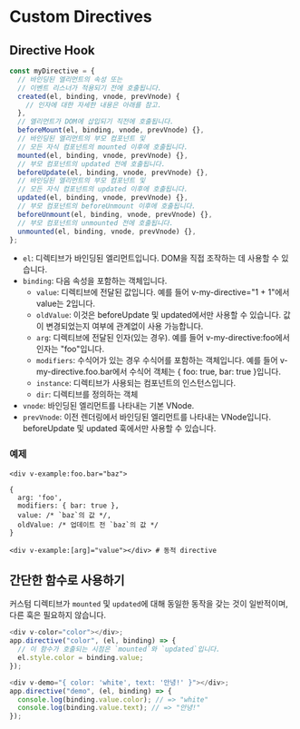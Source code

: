 # Custom Directives

## Directive Hook

```js
const myDirective = {
  // 바인딩된 엘리먼트의 속성 또는
  // 이벤트 리스너가 적용되기 전에 호출됩니다.
  created(el, binding, vnode, prevVnode) {
    // 인자에 대한 자세한 내용은 아래를 참고.
  },
  // 엘리먼트가 DOM에 삽입되기 직전에 호출됩니다.
  beforeMount(el, binding, vnode, prevVnode) {},
  // 바인딩된 엘리먼트의 부모 컴포넌트 및
  // 모든 자식 컴포넌트의 mounted 이후에 호출됩니다.
  mounted(el, binding, vnode, prevVnode) {},
  // 부모 컴포넌트의 updated 전에 호출됩니다.
  beforeUpdate(el, binding, vnode, prevVnode) {},
  // 바인딩된 엘리먼트의 부모 컴포넌트 및
  // 모든 자식 컴포넌트의 updated 이후에 호출됩니다.
  updated(el, binding, vnode, prevVnode) {},
  // 부모 컴포넌트의 beforeUnmount 이후에 호출됩니다.
  beforeUnmount(el, binding, vnode, prevVnode) {},
  // 부모 컴포넌트의 unmounted 전에 호출됩니다.
  unmounted(el, binding, vnode, prevVnode) {},
};
```

- `el`: 디렉티브가 바인딩된 엘리먼트입니다. DOM을 직접 조작하는 데 사용할 수 있습니다.
- `binding`: 다음 속성을 포함하는 객체입니다.
  - `value`: 디렉티브에 전달된 값입니다. 예를 들어 v-my-directive="1 + 1"에서 value는 2입니다.
  - `oldValue`: 이것은 beforeUpdate 및 updated에서만 사용할 수 있습니다. 값이 변경되었는지 여부에 관계없이 사용 가능합니다.
  - `arg`: 디렉티브에 전달된 인자(있는 경우). 예를 들어 v-my-directive:foo에서 인자는 "foo"입니다.
  - `modifiers`: 수식어가 있는 경우 수식어를 포함하는 객체입니다. 예를 들어 v-my-directive.foo.bar에서 수식어 객체는 { foo: true, bar: true }입니다.
  - `instance`: 디렉티브가 사용되는 컴포넌트의 인스턴스입니다.
  - `dir`: 디렉티브를 정의하는 객체
- `vnode`: 바인딩된 엘리먼트를 나타내는 기본 VNode.
- `prevVnode`: 이전 렌더링에서 바인딩된 엘리먼트를 나타내는 VNode입니다. beforeUpdate 및 updated 훅에서만 사용할 수 있습니다.

### 예제

```
<div v-example:foo.bar="baz">

{
  arg: 'foo',
  modifiers: { bar: true },
  value: /* `baz`의 값 */,
  oldValue: /* 업데이트 전 `baz`의 값 */
}

<div v-example:[arg]="value"></div> # 동적 directive
```

## 간단한 함수로 사용하기

커스텀 디렉티브가 `mounted` 및 `updated`에 대해 동일한 동작을 갖는 것이 일반적이며, 다른 훅은 필요하지 않습니다.

```js
<div v-color="color"></div>;
app.directive("color", (el, binding) => {
  // 이 함수가 호출되는 시점은 `mounted`와 `updated`입니다.
  el.style.color = binding.value;
});

<div v-demo="{ color: 'white', text: '안녕!' }"></div>;
app.directive("demo", (el, binding) => {
  console.log(binding.value.color); // => "white"
  console.log(binding.value.text); // => "안녕!"
});
```
